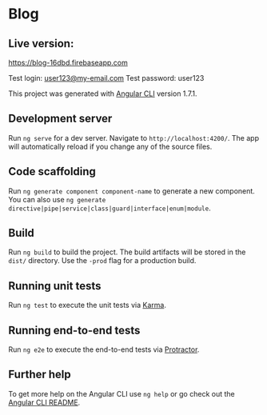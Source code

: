 # Blog
 
## Live version:
 
https://blog-16dbd.firebaseapp.com
 
Test login: user123@my-email.com
Test password: user123 
 
This project was generated with [Angular CLI](https://github.com/angular/angular-cli) version 1.7.1.
 
## Development server
 
Run `ng serve` for a dev server. Navigate to `http://localhost:4200/`. The app will automatically reload if you change any of the source files.
 
## Code scaffolding
 
Run `ng generate component component-name` to generate a new component. You can also use `ng generate directive|pipe|service|class|guard|interface|enum|module`.
 
## Build
 
Run `ng build` to build the project. The build artifacts will be stored in the `dist/` directory. Use the `-prod` flag for a production build.
 
## Running unit tests
 
Run `ng test` to execute the unit tests via [Karma](https://karma-runner.github.io).
 
## Running end-to-end tests
 
Run `ng e2e` to execute the end-to-end tests via [Protractor](http://www.protractortest.org/).
 
## Further help
 
To get more help on the Angular CLI use `ng help` or go check out the [Angular CLI README](https://github.com/angular/angular-cli/blob/master/README.md).

